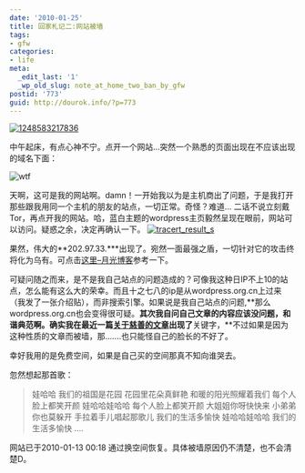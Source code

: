 ```yaml
---
date: '2010-01-25'
title: 回家札记二:网站被墙
tags:
- gfw
categories:
- life
meta:
  _edit_last: '1'
  _wp_old_slug: note_at_home_two_ban_by_gfw
postid: '773'
guid: http://dourok.info/?p=773
---
```

[![](http://www.dourok.info/wp-content/uploads/2010/01/1248583217836-300x206.jpg "1248583217836")](http://www.dourok.info/wp-content/uploads/2010/01/1248583217836.jpg)

中午起床，有点心神不宁。点开一个网站…突然一个熟悉的页面出现在不应该出现的域名下面：

![](http://www.dourok.info/wp-content/uploads/2010/01/wtf1.jpg "wtf")

天啊，这可是我的网站啊。damn！一开始我以为是主机商出了问题，于是我打开那些跟我用同一个主机的朋友的站点，一切正常。奇怪？难道…
二话不说立刻戴Tor，再点开我的网站。哈，蓝白主题的wordpress主页毅然呈现在眼前，网站可以访问。疑惑之余，决定再确认一下。
[![](http://www.dourok.info/wp-content/uploads/2010/01/tracert_result_s1.jpg "tracert_result_s")](http://www.dourok.info/wp-content/uploads/2010/01/tracert_result_s1.jpg)

果然，伟大的**202.97.33.\***出现了。宛然一面最强之盾，一切针对它的攻击终将化为乌有。可点击[这里–月光博客](http://www.williamlong.info/archives/1196.html)参考一下。

可疑问随之而来，是不是我自己站点的问题造成的？可像我这种日IP不上10的站点，怎么能有这么大的荣幸。而且十之七八的ip是从wordpress.org.cn上过来（我发了一张介绍贴），而非搜索引擎。如果说是我自己站点的问题,**那么wordpress.org.cn也会变得很可疑。**其次我自问自己文章的内容应该没问题，和谐典范啊。确实我在最近一篇[关于慈善的文章](http://www.dourok.info/2010/01/%e8%af%b7%e5%85%b3%e6%b3%a8%e5%b8%ae%e5%8a%a9%e4%b9%a1%e6%9d%91%e5%bb%ba%e5%9b%be%e4%b9%a6%e9%a6%86%e4%bd%a0%e7%9a%841%e7%a5%a8100/)出现了**关键字，**不过如果是因为这种性质的文章而被墙，那…….也只能怪自己的脸长的不好了。

幸好我用的是免费空间，如果是自己买的空间那真不知向谁哭去。

忽然想起那首歌：

> 娃哈哈 我们的祖国是花园 花园里花朵真鲜艳 和暖的阳光照耀着我们
> 每个人脸上都笑开颜 娃哈哈娃哈哈 每个人脸上都笑开颜 大姐姐你呀快快来
> 小弟弟你也莫躲开 手拉着手儿唱起那歌儿 我们的生活多愉快 娃哈哈娃哈哈
> 我们的生活多愉快 ….

网站已于2010-01-13 00:18
通过换空间恢复。具体被墙原因仍不清楚，也不会清楚D。
